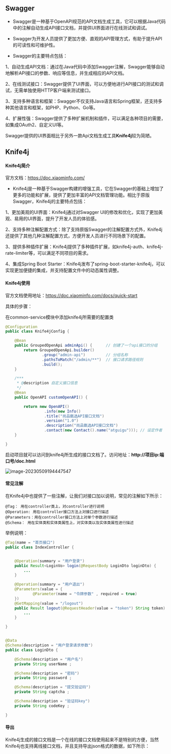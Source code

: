 ## Swagger

* Swagger是一种基于OpenAPI规范的API文档生成工具，它可以根据Java代码中的注解自动生成API接口文档，并提供UI界面进行在线测试和调试。

* Swagger为开发人员提供了更加方便、直观的API管理方式，有助于提升API的可读性和可维护性。

* Swagger的主要特点包括：

1、自动生成API文档：通过在Java代码中添加Swagger注解，Swagger能够自动地解析API接口的参数、响应等信息，并生成相应的API文档。

2、在线测试接口：Swagger提供了UI界面，可以方便地进行API接口的测试和调试，无需单独使用HTTP客户端来测试接口。

3、支持多种语言和框架：Swagger不仅支持Java语言和Spring框架，还支持多种其他语言和框架，如PHP、Python、Go等。

4、扩展性强：Swagger提供了多种扩展机制和插件，可以满足各种项目的需要，如集成OAuth2、自定义UI等。

Swagger提供的UI界面相比于另外一款Api文档生成工具**Knife4j**较为简陋。



## Knife4j

#### Knife4j简介

官方文档：https://doc.xiaominfo.com/

* Knife4j是一种基于Swagger构建的增强工具，它在Swagger的基础上增加了更多的功能和扩展，提供了更加丰富的API文档管理功能。相比于原版Swagger，Knife4j的主要特点包括：

1、更加美观的UI界面：Knife4j通过对Swagger UI的修改和优化，实现了更加美观、易用的UI界面，提升了开发人员的体验感。

2、支持多种注解配置方式：除了支持原版Swagger的注解配置方式外，Knife4j还提供了其他几种注解配置方式，方便开发人员进行不同场景下的配置。

3、提供多种插件扩展：Knife4j提供了多种插件扩展，如knife4j-auth、knife4j-rate-limiter等，可以满足不同项目的需求。

4、集成Spring Boot Starter：Knife4j发布了spring-boot-starter-knife4j，可以实现更加便捷的集成，并支持配置文件中的动态属性调整。

#### Knife4j使用

官方文档使用地址：https://doc.xiaominfo.com/docs/quick-start

具体的步骤：

在common-service模块中添加knife4j所需要的配置类

```java
@Configuration
public class Knife4jConfig {

    @Bean
    public GroupedOpenApi adminApi() {      // 创建了一个api接口的分组
        return GroupedOpenApi.builder()
                .group("admin-api")         // 分组名称
                .pathsToMatch("/admin/**")  // 接口请求路径规则
                .build();
    }

    /***
     * @description 自定义接口信息
     */
    @Bean
    public OpenAPI customOpenAPI() {

        return new OpenAPI()
                 .info(new Info()
                 .title("尚品甑选API接口文档")
                 .version("1.0")
                 .description("尚品甑选API接口文档")
                 .contact(new Contact().name("atguigu"))); // 设定作者
    }

}
```

启动项目就可以访问到knife4j所生成的接口文档了。访问地址：**http://项目ip:端口号/doc.html**

![image-20230509194447547](./C:/Users/李艺儒/Desktop/微服务项目/尚品甄选项目课件/assets/image-20230509194447547.png) 

#### 常见注解

在Knife4j中也提供了一些注解，让我们对接口加以说明，常见的注解如下所示：

```shell
@Tag： 用在controller类上，对controller进行说明
@Operation: 用在controller接口方法上对接口进行描述
@Parameters：用在controller接口方法上对单个参数进行描述
@Schema： 用在实体类和实体类属性上，对实体类以及实体类属性进行描述
```

举例说明：

```java
@Tag(name = "首页接口")
public class IndexController {


    @Operation(summary = "用户登录")
    public Result<LoginVo> login(@RequestBody LoginDto loginDto) {
        ...
    }

    @Operation(summary = "用户退出")
    @Parameters(value = {
            @Parameter(name = "令牌参数" , required = true)
    })
    @GetMapping(value = "/logout")
    public Result logout(@RequestHeader(value = "token") String token) {
        ...
    }

}


@Data
@Schema(description = "用户登录请求参数")
public class LoginDto {

    @Schema(description = "用户名")
    private String userName ;

    @Schema(description = "密码")
    private String password ;

    @Schema(description = "提交验证码")
    private String captcha ;

    @Schema(description = "验证码key")
    private String codeKey ;

}
```

#### 导出

Knife4j生成的接口文档是一个在线的接口文档使用起来不是特别的方便，当然Knife4j也支持离线接口文档，并且支持导出json格式的数据，如下所示：
